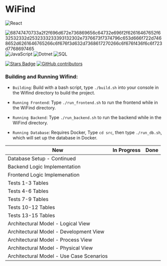 # WiFind

![React](https://img.shields.io/badge/react-darkblue?style=for-the-badge&logo=react&logoColor=%2361DBFB&link=https%3A%2F%2Fwww.google.com%2Furl%3Fsa%3Dt%26rct%3Dj%26q%3D%26esrc%3Ds%26source%3Dweb%26cd%3D%26cad%3Drja%26uact%3D8%26ved%3D2ahUKEwjtgYDO1oCFAxUaIUQIHV5rD3gQFnoECBcQAQ%26url%3Dhttps%253A%252F%252Freact.dev%252F%26usg%3DAOvVaw1tEjYYiD7LQlxO53dgjTHV%26opi%3D89978449)

![68747470733a2f2f696d672e736869656c64732e696f2f62616467652f632532332d2532333233393132302e7376673f7374796c653d666f722d7468652d6261646765266c6f676f3d632d7368617270266c6f676f436f6c6f723d7768697465](https://user-images.githubusercontent.com/113956397/223922160-3a8864b2-44ce-47c5-9a33-13ecae66d9bb.svg)
![JavaScript](https://img.shields.io/badge/javascript-orange?style=for-the-badge&logo=javascript)
![Dotnet](https://img.shields.io/badge/.NET-darkblue?style=for-the-badge&logo=dotnet&link=https%3A%2F%2Fwww.google.com%2Furl%3Fsa%3Dt%26rct%3Dj%26q%3D%26esrc%3Ds%26source%3Dweb%26cd%3D%26cad%3Drja%26uact%3D8%26ved%3D2ahUKEwik69Ks1YCFAxV3LkQIHU43AS8QFnoECBMQAQ%26url%3Dhttps%253A%252F%252Fdotnet.microsoft.com%252Fen-us%252F%26usg%3DAOvVaw11IVg-jth7EB7DUyQDipCa%26opi%3D89978449)
![SQL](https://img.shields.io/badge/sql-darkgreen?style=for-the-badge&logo=sql&link=https%3A%2F%2Fwww.google.com%2Furl%3Fsa%3Dt%26rct%3Dj%26q%3D%26esrc%3Ds%26source%3Dweb%26cd%3D%26cad%3Drja%26uact%3D8%26ved%3D2ahUKEwiOmf2y1oCFAxXYBEQIHWJPAxsQFnoECBUQAQ%26url%3Dhttps%253A%252F%252Fwww.mysql.com%252F%26usg%3DAOvVaw20c6IrMAtNC1A9NZPsDpWW%26opi%3D89978449)




<a href="https://github.com/tSigler2/WiFind_4350/stargazers"><img src="https://img.shields.io/github/stars/tSigler2/WiFind_4350?color=yellow" alt="Stars Badge"/></a> <a href="https://github.com/tSigler2/WiFind_4350/graphs/contributors"><img alt="GitHub contributors" src="https://img.shields.io/github/contributors-anon/tSigler2/WiFind_4350"></a>

### __Building and Running Wifind__:

- `Building`: Build with a bash script, type `./build.sh` into your console in the Wifind directory to build the project.

- `Running Frontend`: Type `./run_frontend.sh` to run the frontend while in the WiFind directory.

- `Running Backend`: Type `./run_backend.sh` to run the backend while in the WiFind directory.

- `Running Database`: Requires Docker, Type `cd src`, then type `./run_db.sh`, which will set up the database in Docker.

| New | In Progress | Done |
| --- | ----------- | ---- |
| Database Setup - Continued |  |  |
| Backend Logic Implementation |  |  |
| Frontend Logic Implemenation |  |  |
| Tests 1-3 Tables |  |  |
| Tests 4-6 Tables |  |  |
| Tests 7-9 Tables |  |  |
| Tests 10-12 Tables |  |  |
| Tests 13-15 Tables |  |  |
| Architectural Model - Logical View |  |  |
| Architectural Model - Development View |  |  |
| Architectural Model - Process View |  |  |
| Architectural Model - Physical View |  |  |
| Architectural Model - Use Case Scenarios |  |  |